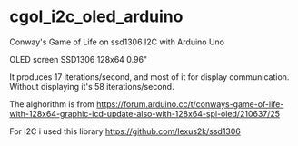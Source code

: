 # cgol_i2c_oled_arduino
Conway's Game of Life on ssd1306 I2C with Arduino Uno

OLED screen SSD1306 128х64 0.96"

It produces 17 iterations/second, and most of it for display communication. Without displaying it's 58 iterations/second. 

The alghorithm is from https://forum.arduino.cc/t/conways-game-of-life-with-128x64-graphic-lcd-update-also-with-128x64-spi-oled/210637/25

For I2C i used this library https://github.com/lexus2k/ssd1306
